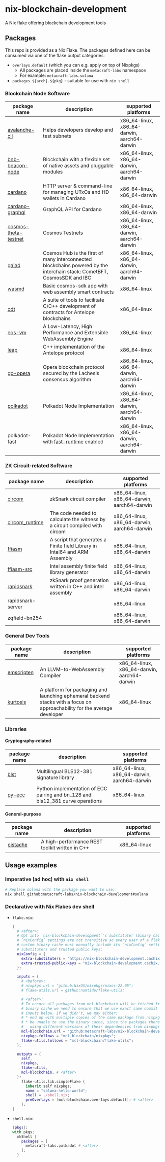 # nix-blockchain-development

A Nix flake offering blockchain development tools

## Packages

This repo is provided as a Nix Flake. The packages defined here can be consumed
via one of the flake output categories:

* `overlays.default` (which you can e.g. apply on top of Nixpkgs)
  * All packages are placed inside the `metacraft-labs` namespace
  * For example: `metacraft-labs.solana`
* `packages.${arch}.${pkg}` - suitable for use with `nix shell`

### Blockchain Node Software

| package name                             | description                                                                                                             | supported platforms                         |
|------------------------------------------|-------------------------------------------------------------------------------------------------------------------------|---------------------------------------------|
| [avalanche-cli]([avalanche-url])         | Helps developers develop and test subnets                                                                               | x86_64-linux, x86_64-darwin, aarch64-darwin |
| [bnb-beacon-node]([bnb-beacon-node-url]) | Blockchain with a flexible set of native assets and pluggable modules                                                   | x86_64-linux, x86_64-darwin, aarch64-darwin |
| [cardano]([cardano-url])                 | HTTP server & command-line for managing UTxOs and HD wallets in Cardano                                                 | x86_64-linux, x86_64-darwin                 |
| [cardano-graphql]([cardano-graphql-url]) | GraphQL API for Cardano                                                                                                 | x86_64-linux, x86_64-darwin                 |
| [cosmos-theta-testnet][cosmos-url]       | Cosmos Testnets                                                                                                         | x86_64-linux, x86_64-darwin, aarch64-darwin |
| [gaiad]([gaiad-url])                     | Cosmos Hub is the first of many interconnected blockchains powered by the interchain stack: CometBFT, CosmosSDK and IBC | x86_64-linux, x86_64-darwin, aarch64-darwin |
| [wasmd]([wasmd-url])                     | Basic cosmos-sdk app with web assembly smart contracts                                                                  | x86_64-linux                                |
| [cdt]([cdt-url])                         | A suite of tools to facilitate C/C++ development of contracts for Antelope blockchains                                  | x86_64-linux                                |
| [eos-vm]([eos-vm-url])                   | A Low-Latency, High Performance and Extensible WebAssembly Engine                                                       | x86_64-linux                                |
| [leap]([leap-url])                       | C++ implementation of the Antelope protocol                                                                             | x86_64-linux                                |
| [go-opera]([go-opera-url])               | Opera blockchain protocol secured by the Lachesis consensus algorithm                                                   | x86_64-linux, x86_64-darwin, aarch64-darwin |
| [polkadot]([polkadot-url])               | Polkadot Node Implementation                                                                                            | x86_64-linux, x86_64-darwin, aarch64-darwin |
| polkadot-fast                            | Polkadot Node Implementation with [fast-runtime][polkadot-fast-url] enabled                                             | x86_64-linux, x86_64-darwin, aarch64-darwin |

### ZK Circuit-related Software

| package name                           | description                                                                | supported platforms                         |
|----------------------------------------|----------------------------------------------------------------------------|---------------------------------------------|
| [circom]([circom-url])                 | zkSnark circuit compiler                                                   | x86_64-linux, x86_64-darwin, aarch64-darwin |
| [circom_runtime]([circom_runtime-url]) | The code needed to calculate the witness by a circuit compiled with circom | x86_64-linux, x86_64-darwin, aarch64-darwin |
| [ffiasm]([ffiasm-url])                 | A script that generates a Finite field Library in Intel64 and ARM Assembly | x86_64-linux, x86_64-darwin                 |
| [ffiasm-src]([ffiasm-src-url])         | Intel assembly finite field library generator                              | x86_64-linux, x86_64-darwin                 |
| [rapidsnark]([rapidsnark-url])         | zkSnark proof generation written in C++ and intel assembly                 | x86_64-linux, x86_64-darwin                 |
| rapidsnark-server                      |                                                                            | x86_64-linux                                |
| zqfield-bn254                          |                                                                            | x86_64-linux, x86_64-darwin                 |

### General Dev Tools

| package name                 | description                                                                                                               | supported platforms                         |
|------------------------------|---------------------------------------------------------------------------------------------------------------------------|---------------------------------------------|
| [emscripten][emscripten-url] | An LLVM-to-WebAssembly Compiler                                                                                           | x86_64-linux, x86_64-darwin, aarch64-darwin |
| [kurtosis]([kurtosis-url])   | A platform for packaging and launching ephemeral backend stacks with a focus on approachability for the average developer | x86_64-linux                                |

### Libraries

#### Cryptography-related

| package name               | description                                                                    | supported platforms                         |
|----------------------------|--------------------------------------------------------------------------------|---------------------------------------------|
| [blst]([blst-url])         | Multilingual BLS12-381 signature library                                       | x86_64-linux, x86_64-darwin, aarch64-darwin |
| [py-ecc]([py-ecc-url])     | Python implementation of ECC pairing and bn_128 and bls12_381 curve operations | x86_64-linux                                |

#### General-purpose

| package name               | description                                    | supported platforms |
|----------------------------|------------------------------------------------|---------------------|
| [pistache]([pistache-url]) | A high-performance REST toolkit written in C++ | x86_64-linux        |

[cosmos-url]: https://github.com/hyphacoop/testnets/blob/master/local/previous-local-testnets/v7-theta/priv_validator_key.json
[emscripten-url]: https://github.com/emscripten-core/emscripten
[avalanche-url]: https://github.com/ava-labs/avalanche-cli
[blst-url]: https://github.com/supranational/blst
[bnb-beacon-node-url]: https://github.com/bnb-chain/node
[cardano-url]: https://github.com/woofpool/cardano-private-testnet-setup
[cdt-url]: https://github.com/AntelopeIO/cdt
[circom-url]: https://github.com/iden3/circom
[circom_runtime-url]: https://github.com/iden3/circom_runtime
[eos-vm-url]: https://github.com/AntelopeIO/eos-vm
[ffiasm-url]: https://github.com/iden3/ffiasm
[ffiasm-src-url]: https://github.com/iden3/ffiasm-old
[gaiad-url]: https://github.com/cosmos/gaia
[go-opera-url]: https://github.com/Fantom-foundation/go-opera
[cardano-graphql-url]: https://github.com/cardano-foundation/cardano-graphql
[kurtosis-url]: https://github.com/kurtosis-tech/kurtosis
[pistache-url]: https://github.com/pistacheio/pistache
[polkadot-url]: https://github.com/paritytech/polkadot
[py-ecc-url]: https://github.com/ethereum/py_ecc
[rapidsnark-url]: https://github.com/iden3/rapidsnark-old
[wasmd-url]: https://github.com/CosmWasm/wasmd
[polkadot-fast-url]: https://github.com/paritytech/polkadot/blob/52209dcfe546ff39cc031b92d64e787e7e8264d4/Cargo.toml#L228

## Usage examples

### Imperative (ad hoc) with `nix shell`

```sh
# Replace solana with the package you want to use:
nix shell github:metacraft-labs/nix-blockchain-development#solana
```

### Declarative with Nix Flakes dev shell

- `flake.nix`:

  ```nix
  {
    # <after>:
    # Opt into `nix-blockchain-development`'s substituter (binary cache).
    # `nixConfig` settings are not transitive so every user of a flake with a
    # custom binary cache must manually include its `nixConfig` settings for
    # substituters and trusted public keys:
    nixConfig = {
      extra-substituters = "https://nix-blockchain-development.cachix.org";
      extra-trusted-public-keys = "nix-blockchain-development.cachix.org-1:Ekei3RuW3Se+P/UIo6Q/oAgor/fVhFuuuX5jR8K/cdg=";
    };

    inputs = {
      # <before>:
      # nixpkgs.url = "github:NixOS/nixpkgs/nixos-22.05";
      # flake-utils.url = github:numtide/flake-utils;

      # <after>:
      # To ensure all packages from mcl-blockchain will be fetched from its
      # binary cache we need to ensure that we use exact same commit hash of the
      # inputs below. If we didn't, we may either:
      # * end up with multiple copies of the same package from nixpkgs
      # * be unable to use the binary cache, since the packages there where
      #   using different versions of their dependencies from nixpkgs
      mcl-blockchain.url = "github:metacraft-labs/nix-blockchain-development";
      nixpkgs.follows = "mcl-blockchain/nixpkgs";
      flake-utils.follows = "mcl-blockchain/flake-utils";
    };

    outputs = {
      self,
      nixpkgs,
      flake-utils,
      mcl-blockchain, # <after>
    }:
      flake-utils.lib.simpleFlake {
        inherit self nixpkgs;
        name = "solana-hello-world";
        shell = ./shell.nix;
        preOverlays = [mcl-blockchain.overlays.default]; # <after>
      };
  }
  ```

- `shell.nix`:

  ```nix
  {pkgs}:
  with pkgs;
    mkShell {
      packages = [
        metacraft-labs.polkadot # <after>
      ];
    }
  ```
